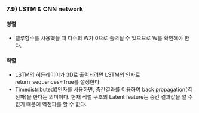### 7.9) LSTM & CNN network

#### 병렬

- 렐루함수를 사용했을 때 다수의 W가 0으로 출력될 수 있으므로 W를 확인해야 한다.



#### 직렬

- LSTM의 히든레이어가 3D로 출력되려면  LSTM의 인자로 return_sequences=True를 설정한다.
- Timedistributed()인자를 사용하면, 중간결과를 이용하여 back propagation(역전파)을 한다는 의미이다. 현재 직렬 구조의 Latent feature는 중간 결과값을 알 수 없기 때문에 역전파를 할 수 없다.